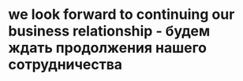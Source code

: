 # we look forward to continuing our business relationship - будем ждать продолжения нашего сотрудничества
